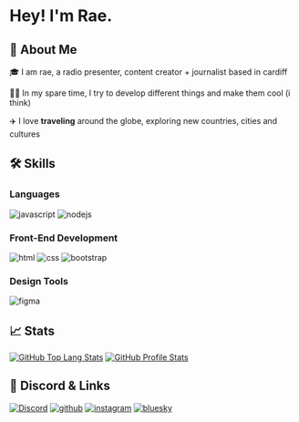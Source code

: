 # Hey! I'm Rae.

## 🚀 About Me

🎓 I am rae, a radio presenter, content creator + journalist based in cardiff

👨‍💻 In my spare time, I try to develop different things and make them cool (i think)

✈️ I love **traveling** around the globe, exploring new countries, cities and cultures

## 🛠️ Skills

### Languages

![javascript](https://img.shields.io/badge/JavaScript-323330?style=for-the-badge&logo=javascript&logoColor=F7DF1E)
![nodejs](https://img.shields.io/badge/NodeJS-323330?style=for-the-badge&logo=javascript&logoColor=F7DF1E)

### Front-End Development

![html](https://img.shields.io/badge/HTML5-E34F26?style=for-the-badge&logo=html5&logoColor=white)
![css](https://img.shields.io/badge/CSS3-1572B6?style=for-the-badge&logo=css3&logoColor=white)
![bootstrap](https://img.shields.io/badge/Bootstrap-563D7C?style=for-the-badge&logo=bootstrap&logoColor=white)


### Design Tools

![figma](https://img.shields.io/badge/figma-000000?style=for-the-badge&logo=figma&logoColor=white)

## 📈 Stats

[![GitHub Top Lang Stats](https://github-readme-stats.vercel.app/api/top-langs?username=r4euk&show_icons=true&locale=en&layout=compact)](https://github.com/raedevs)
[![GitHub Profile Stats](https://github-readme-stats.vercel.app/api?username=r4euk&show_icons=true&theme=tokyonight&locale=en)](https://github.com/raedevs)

## 🔗 Discord & Links

[![Discord](https://lanyard.cnrad.dev/api/366686299068956673)](https://discord.gg/qBpETatqz5)
[![github](https://img.shields.io/badge/GitHub-000000?style=for-the-badge&logo=GitHub&logoColor=white)](https://github.com/r4euk)
[![instagram](https://img.shields.io/badge/Instagram-E4405F?style=for-the-badge&logo=instagram&logoColor=white)](https://www.instagram.com/r4e.uk/)
[![bluesky](https://img.shields.io/badge/-Bluesky-3686f7?style=flat&logo=icloud&logoColor=white)](https://bsky.app/profile/r4e.uk)
